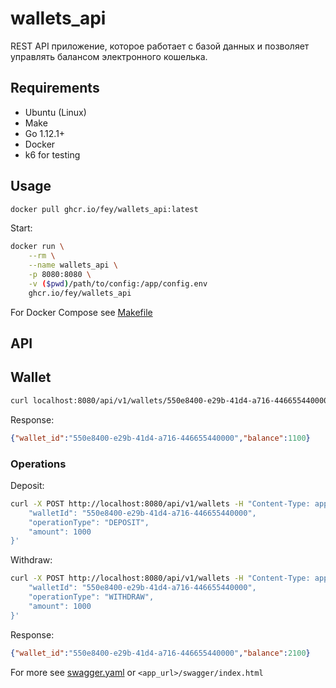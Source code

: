 # wallets_api

REST API приложение, которое работает с базой данных и позволяет управлять балансом электронного кошелька.

## Requirements

* Ubuntu (Linux)
* Make
* Go 1.12.1+
* Docker
* k6 for testing

## Usage

```bash
docker pull ghcr.io/fey/wallets_api:latest
```

Start:

```bash
docker run \
    --rm \
    --name wallets_api \
    -p 8080:8080 \
    -v ($pwd)/path/to/config:/app/config.env
    ghcr.io/fey/wallets_api
```

For Docker Compose see [Makefile](./Makefile)

## API

## Wallet

```bash
curl localhost:8080/api/v1/wallets/550e8400-e29b-41d4-a716-446655440000
```

Response:

```json
{"wallet_id":"550e8400-e29b-41d4-a716-446655440000","balance":1100}
```

### Operations

Deposit:

```bash
curl -X POST http://localhost:8080/api/v1/wallets -H "Content-Type: application/json" -d '{
    "walletId": "550e8400-e29b-41d4-a716-446655440000",
    "operationType": "DEPOSIT",
    "amount": 1000
}'
```

Withdraw:

```bash
curl -X POST http://localhost:8080/api/v1/wallets -H "Content-Type: application/json" -d '{
    "walletId": "550e8400-e29b-41d4-a716-446655440000",
    "operationType": "WITHDRAW",
    "amount": 1000
}'
```

Response:

```json
{"wallet_id":"550e8400-e29b-41d4-a716-446655440000","balance":2100}
```

For more see [swagger.yaml](./docs/swagger.yaml) or `<app_url>/swagger/index.html`

